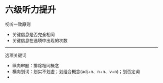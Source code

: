 # 六级听力提升
视听一致原则
- 关键信息是否完全相同
- 关键信息在选项中出现的次数
---

选项关键词
- 纵向审题：排除相同概念
- 横向划词：划实不划虚；划组合概念(adj+n、n+n、v+n)；划否定词
-  